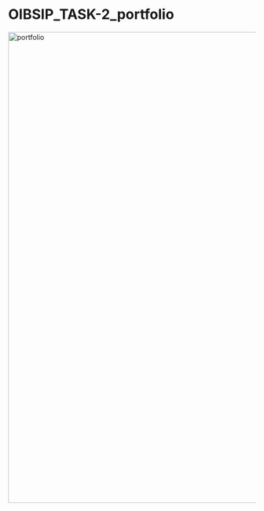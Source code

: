 # OIBSIP_TASK-2_portfolio



<img width="960" alt="portfolio" src="https://user-images.githubusercontent.com/92743622/202892964-1c02cc11-7c4b-4dc0-b6d1-e0e328dcce7e.png">
